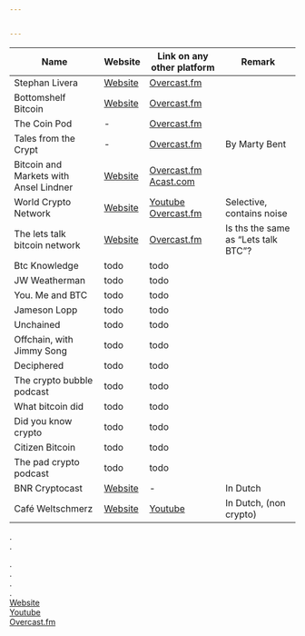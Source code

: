 ```yaml
---


---
```



<table>
<thead>
<tr>
<th>Name</th>
<th>Website</th>
<th>Link on any other platform</th>
<th>Remark</th>
</tr>
</thead>
<tbody>
<tr>
<td>Stephan Livera</td>
<td><a href="https://stephanlivera.com/">Website</a></td>
<td><a href="https://overcast.fm/itunes1415720320/stephan-livera-podcast">Overcast.fm</a></td>
<td></td>
</tr>
<tr>
<td>Bottomshelf Bitcoin</td>
<td><a href="https://bottomshelfbitcoin.com">Website</a></td>
<td><a href="https://overcast.fm/itunes1335227408/bottomshelf-bitcoin">Overcast.fm</a></td>
<td></td>
</tr>
<tr>
<td>The Coin Pod</td>
<td>-</td>
<td><a href="https://overcast.fm/itunes1350143328/the-coin-pod">Overcast.fm</a></td>
<td></td>
</tr>
<tr>
<td>Tales from the Crypt</td>
<td>-</td>
<td><a href="https://overcast.fm/itunes1292381204/tales-from-the-crypt">Overcast.fm</a></td>
<td>By Marty Bent</td>
</tr>
<tr>
<td>Bitcoin and Markets with Ansel Lindner</td>
<td><a href="http://bitcoinandmarkets.com/">Website</a></td>
<td><a href="https://overcast.fm/itunes1117715109/bitcoin-markets-with-ansel-lindner">Overcast.fm</a> <a href="https://www.acast.com/bitcoinandmarkets">Acast.com</a></td>
<td></td>
</tr>
<tr>
<td>World Crypto Network</td>
<td><a href="https://worldcryptonetwork.com/">Website</a></td>
<td><a href="https://www.youtube.com/user/WorldCryptoNetwork">Youtube</a> <a href="https://overcast.fm/itunes825708806/the-world-crypto-network-podcast">Overcast.fm</a></td>
<td>Selective, contains noise</td>
</tr>
<tr>
<td>The lets talk bitcoin network</td>
<td><a href="https://letstalkbitcoin.com/">Website</a></td>
<td><a href="https://overcast.fm/itunes640581455/the-lets-talk-bitcoin-network">Overcast.fm</a></td>
<td>Is ths the same as “Lets talk BTC”?</td>
</tr>
<tr>
<td>Btc Knowledge</td>
<td>todo</td>
<td>todo</td>
<td></td>
</tr>
<tr>
<td>JW Weatherman</td>
<td>todo</td>
<td>todo</td>
<td></td>
</tr>
<tr>
<td>You. Me and BTC</td>
<td>todo</td>
<td>todo</td>
<td></td>
</tr>
<tr>
<td>Jameson Lopp</td>
<td>todo</td>
<td>todo</td>
<td></td>
</tr>
<tr>
<td>Unchained</td>
<td>todo</td>
<td>todo</td>
<td></td>
</tr>
<tr>
<td>Offchain, with Jimmy Song</td>
<td>todo</td>
<td>todo</td>
<td></td>
</tr>
<tr>
<td>Deciphered</td>
<td>todo</td>
<td>todo</td>
<td></td>
</tr>
<tr>
<td>The crypto bubble podcast</td>
<td>todo</td>
<td>todo</td>
<td></td>
</tr>
<tr>
<td>What bitcoin did</td>
<td>todo</td>
<td>todo</td>
<td></td>
</tr>
<tr>
<td>Did you know crypto</td>
<td>todo</td>
<td>todo</td>
<td></td>
</tr>
<tr>
<td>Citizen Bitcoin</td>
<td>todo</td>
<td>todo</td>
<td></td>
</tr>
<tr>
<td>The pad crypto podcast</td>
<td>todo</td>
<td>todo</td>
<td></td>
</tr>
<tr>
<td>BNR Cryptocast</td>
<td><a href="https://www.bnr.nl/podcast/cryptocast">Website</a></td>
<td>-</td>
<td>In Dutch</td>
</tr>
<tr>
<td>Café Weltschmerz</td>
<td><a href="https://www.cafeweltschmerz.nl"> Website</a></td>
<td><a href="https://www.youtube.com/channel/UClK9f1anqhuSaqDN5YE-wfw">Youtube</a></td>
<td>In Dutch, (non crypto)</td>
</tr>
</tbody>
</table><p>.<br>
.</p>
<p>.<br>
.<br>
.<br>
.<br>
<a href="123">Website</a><br>
<a href="123">Youtube</a><br>
<a href="123">Overcast.fm</a></p>


